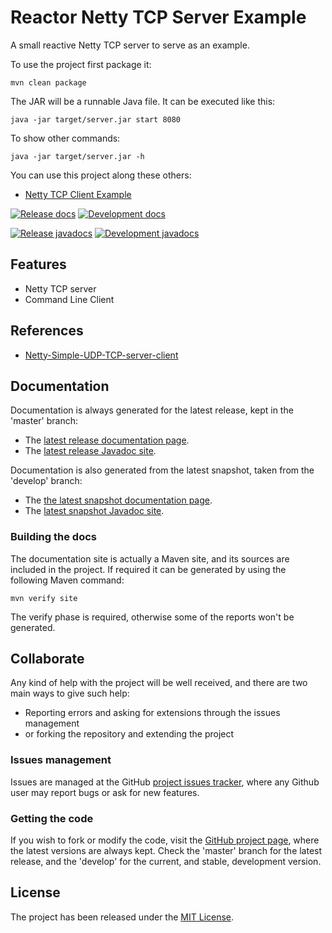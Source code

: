 # Reactor Netty TCP Server Example

A small reactive Netty TCP server to serve as an example.

To use the project first package it:

```
mvn clean package
```

The JAR will be a runnable Java file. It can be executed like this:

```
java -jar target/server.jar start 8080
```

To show other commands:

```
java -jar target/server.jar -h
```

You can use this project along these others:
- [Netty TCP Client Example](https://github.com/Bernardo-MG/netty-tcp-client-example)

[![Release docs](https://img.shields.io/badge/docs-release-blue.svg)][site-release]
[![Development docs](https://img.shields.io/badge/docs-develop-blue.svg)][site-develop]

[![Release javadocs](https://img.shields.io/badge/javadocs-release-blue.svg)][javadoc-release]
[![Development javadocs](https://img.shields.io/badge/javadocs-develop-blue.svg)][javadoc-develop]

## Features

- Netty TCP server
- Command Line Client

## References

- [Netty-Simple-UDP-TCP-server-client](https://github.com/narkhedesam/Netty-Simple-UDP-TCP-server-client)

## Documentation

Documentation is always generated for the latest release, kept in the 'master' branch:

- The [latest release documentation page][site-release].
- The [latest release Javadoc site][javadoc-release].

Documentation is also generated from the latest snapshot, taken from the 'develop' branch:

- The [the latest snapshot documentation page][site-develop].
- The [latest snapshot Javadoc site][javadoc-develop].

### Building the docs

The documentation site is actually a Maven site, and its sources are included in the project. If required it can be generated by using the following Maven command:

```
mvn verify site
```

The verify phase is required, otherwise some of the reports won't be generated.

## Collaborate

Any kind of help with the project will be well received, and there are two main ways to give such help:

- Reporting errors and asking for extensions through the issues management
- or forking the repository and extending the project

### Issues management

Issues are managed at the GitHub [project issues tracker][issues], where any Github user may report bugs or ask for new features.

### Getting the code

If you wish to fork or modify the code, visit the [GitHub project page][scm], where the latest versions are always kept. Check the 'master' branch for the latest release, and the 'develop' for the current, and stable, development version.

## License

The project has been released under the [MIT License][license].

[issues]: https://github.com/bernardo-mg/reactor-netty-tcp-server-example/issues
[javadoc-develop]: https://docs.bernardomg.com/development/maven/reactor-netty-tcp-server-example/apidocs
[javadoc-release]: https://docs.bernardomg.com/maven/reactor-netty-tcp-server-example/apidocs
[license]: https://www.opensource.org/licenses/mit-license.php
[scm]: https://github.com/bernardo-mg/reactor-netty-tcp-server-example
[site-develop]: https://docs.bernardomg.com/development/maven/reactor-netty-tcp-server-example
[site-release]: https://docs.bernardomg.com/maven/reactor-netty-tcp-server-example

